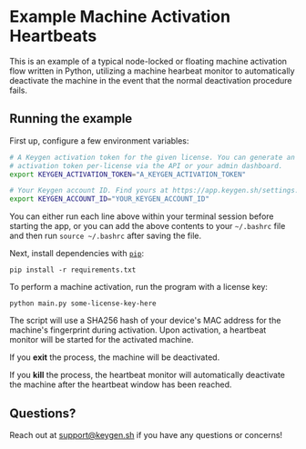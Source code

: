 # Example Machine Activation Heartbeats

This is an example of a typical node-locked or floating machine activation flow
written in Python, utilizing a machine hearbeat monitor to automatically deactivate
the machine in the event that the normal deactivation procedure fails.

## Running the example

First up, configure a few environment variables:

```bash
# A Keygen activation token for the given license. You can generate an
# activation token per-license via the API or your admin dashboard.
export KEYGEN_ACTIVATION_TOKEN="A_KEYGEN_ACTIVATION_TOKEN"

# Your Keygen account ID. Find yours at https://app.keygen.sh/settings.
export KEYGEN_ACCOUNT_ID="YOUR_KEYGEN_ACCOUNT_ID"
```

You can either run each line above within your terminal session before
starting the app, or you can add the above contents to your `~/.bashrc`
file and then run `source ~/.bashrc` after saving the file.

Next, install dependencies with [`pip`](https://packaging.python.org/):

```
pip install -r requirements.txt
```

To perform a machine activation, run the program with a license key:

```
python main.py some-license-key-here
```

The script will use a SHA256 hash of your device's MAC address for the
machine's fingerprint during activation. Upon activation, a heartbeat
monitor will be started for the activated machine.

If you **exit** the process, the machine will be deactivated.

If you **kill** the process, the heartbeat monitor will automatically
deactivate the machine after the heartbeat window has been reached.

## Questions?

Reach out at [support@keygen.sh](mailto:support@keygen.sh) if you have any
questions or concerns!
